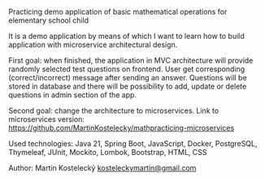 Practicing demo application of basic mathematical operations for elementary school child

It is a demo application by means of which I want to learn how to build application with microservice architectural design. 

First goal: when finished, the application in MVC architecture will provide randomly selected test questions on frontend. 
User get corresponding (correct/incorrect) message after sending an answer. 
Questions will be stored in database and there will be possibility to add, update or delete questions in admin section of the app.

Second goal: change the architecture to microservices. Link to microservices version: https://github.com/MartinKostelecky/mathpracticing-microservices

Used technologies: Java 21, Spring Boot, JavaScript, Docker, PostgreSQL, Thymeleaf, JUnit, Mockito, Lombok, Bootstrap, HTML, CSS

Author: Martin Kostelecký kosteleckymartin@gmail.com